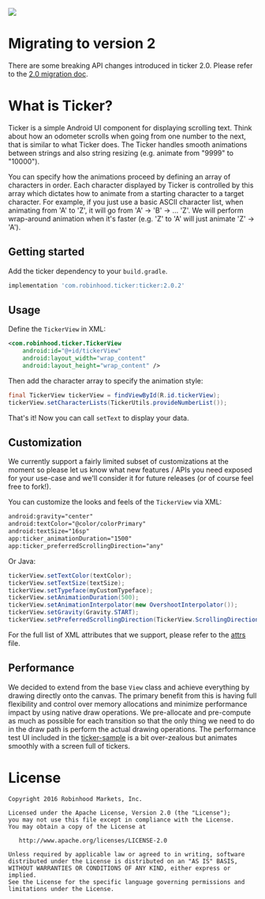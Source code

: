 ![](https://github.com/robinhood/ticker/blob/master/assets/ticker_main.gif)

Migrating to version 2
======================

There are some breaking API changes introduced in ticker 2.0. Please refer to the
[2.0 migration doc](https://github.com/robinhood/ticker/blob/master/2_0_migration.md).


What is Ticker?
===============

Ticker is a simple Android UI component for displaying scrolling text. Think about how an
odometer scrolls when going from one number to the next, that is similar to what Ticker does.
The Ticker handles smooth animations between strings and also string resizing (e.g. animate
from "9999" to "10000").

You can specify how the animations proceed by defining an array of characters in order. Each
character displayed by Ticker is controlled by this array which dictates how to animate from
a starting character to a target character. For example, if you just use a basic ASCII character
list, when animating from 'A' to 'Z', it will go from 'A' -> 'B' -> ... 'Z'. We will perform
wrap-around animation when it's faster (e.g. 'Z' to 'A' will just animate 'Z' -> 'A').


Getting started
---------------

Add the ticker dependency to your `build.gradle`.

```groovy
implementation 'com.robinhood.ticker:ticker:2.0.2'
```


Usage
-----

Define the `TickerView` in XML:

```xml
<com.robinhood.ticker.TickerView
    android:id="@+id/tickerView"
    android:layout_width="wrap_content"
    android:layout_height="wrap_content" />
```

Then add the character array to specify the animation style:

```java
final TickerView tickerView = findViewById(R.id.tickerView);
tickerView.setCharacterLists(TickerUtils.provideNumberList());
```

That's it! Now you can call `setText` to display your data.


Customization
-------------

We currently support a fairly limited subset of customizations at the moment so please let us
know what new features / APIs you need exposed for your use-case and we'll consider it for
future releases (or of course feel free to fork!).

You can customize the looks and feels of the `TickerView` via XML:

```xml
android:gravity="center"
android:textColor="@color/colorPrimary"
android:textSize="16sp"
app:ticker_animationDuration="1500"
app:ticker_preferredScrollingDirection="any"
```

Or Java:

```java
tickerView.setTextColor(textColor);
tickerView.setTextSize(textSize);
tickerView.setTypeface(myCustomTypeface);
tickerView.setAnimationDuration(500);
tickerView.setAnimationInterpolator(new OvershootInterpolator());
tickerView.setGravity(Gravity.START);
tickerView.setPreferredScrollingDirection(TickerView.ScrollingDirection.ANY);
```

For the full list of XML attributes that we support, please refer to the 
[attrs](https://github.com/robinhood/ticker/blob/master/ticker/src/main/res/values/attrs.xml) file.


Performance
-----------

We decided to extend from the base `View` class and achieve everything by drawing directly
onto the canvas. The primary benefit from this is having full flexibility and control over
memory allocations and minimize performance impact by using native draw operations. We
pre-allocate and pre-compute as much as possible for each transition so that the only thing
we need to do in the draw path is perform the actual drawing operations. The performance test
UI included in the [ticker-sample](https://github.com/robinhood/ticker/tree/master/ticker-sample)
is a bit over-zealous but animates smoothly with a screen full of tickers.


License
=======

    Copyright 2016 Robinhood Markets, Inc.

    Licensed under the Apache License, Version 2.0 (the "License");
    you may not use this file except in compliance with the License.
    You may obtain a copy of the License at

       http://www.apache.org/licenses/LICENSE-2.0

    Unless required by applicable law or agreed to in writing, software
    distributed under the License is distributed on an "AS IS" BASIS,
    WITHOUT WARRANTIES OR CONDITIONS OF ANY KIND, either express or implied.
    See the License for the specific language governing permissions and
    limitations under the License.
